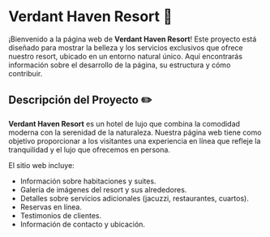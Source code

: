 # Verdant Haven Resort 🏨

¡Bienvenido a la página web de **Verdant Haven Resort**! Este proyecto está diseñado para mostrar la belleza y los servicios exclusivos que ofrece nuestro resort, ubicado en un entorno natural único. Aquí encontrarás información sobre el desarrollo de la página, su estructura y cómo contribuir.

## Descripción del Proyecto ✏️

**Verdant Haven Resort** es un hotel de lujo que combina la comodidad moderna con la serenidad de la naturaleza. Nuestra página web tiene como objetivo proporcionar a los visitantes una experiencia en línea que refleje la tranquilidad y el lujo que ofrecemos en persona. 

El sitio web incluye:
- Información sobre habitaciones y suites.
- Galería de imágenes del resort y sus alrededores.
- Detalles sobre servicios adicionales (jacuzzi, restaurantes, cuartos).
- Reservas en línea.
- Testimonios de clientes.
- Información de contacto y ubicación.
